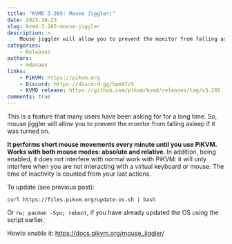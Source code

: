 ```yaml
---
title: "KVMD 3.265: Mouse Jiggler!"
date: 2023-10-23
slug: kvmd-3-265-mouse-jiggler
description: >
    Mouse jiggler will allow you to prevent the monitor from falling asleep if it was turned on
categories:
    - Releases
authors:
    - mdevaev
links:
    - PiKVM: https://pikvm.org
    - Discord: https://discord.gg/bpmXfz5
    - KVMD release: https://github.com/pikvm/kvmd/releases/tag/v3.265
comments: true
---
```


This is a feature that many users have been asking for for a long time. So, mouse jiggler will allow you to prevent the monitor from falling asleep if it was turned on.

<!-- more -->

**It performs short mouse movements every minute until you use PiKVM. Works with both mouse modes: absolute and relative**. In addition, being enabled, it does not interfere with normal work with PiKVM: it will only interfere when you are not interacting with a virtual keyboard or mouse. The time of inactivity is counted from your last actions.

To update (see previous post):

```console
curl https://files.pikvm.org/update-os.sh | bash
```

Or ``rw; pacman -Syu; reboot``, if you have already updated the OS using the script earlier.

Howto enable it: https://docs.pikvm.org/mouse_jiggler/